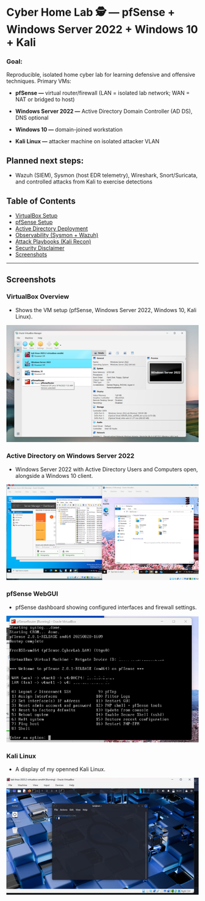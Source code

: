 # Cyber Home Lab 🕵️ — pfSense + Windows Server 2022 + Windows 10 + Kali

### Goal:
Reproducible, isolated home cyber lab for learning defensive and offensive techniques. Primary VMs:

* **pfSense —** virtual router/firewall (LAN = isolated lab network; WAN = NAT or bridged to host)

* **Windows Server 2022 —** Active Directory Domain Controller (AD DS), DNS optional

* **Windows 10 —** domain-joined workstation

* **Kali Linux —** attacker machine on isolated attacker VLAN

## Planned next steps: 
* Wazuh (SIEM), Sysmon (host EDR telemetry), Wireshark, Snort/Suricata, and controlled attacks from Kali to exercise detections


## Table of Contents
- [VirtualBox Setup](vbox-setup.md)
- [pfSense Setup](pfSense-setup.md)
- [Active Directory Deployment](ad-deploy.ps1)
- [Observability (Sysmon + Wazuh)](observability/agent-installation.md)
- [Attack Playbooks (Kali Recon)](attack-playbooks/kali-basic-recon.md)
- [Security Disclaimer](SECURITY.md)
- [Screenshots](docs)

---

## Screenshots

### VirtualBox Overview
* Shows the VM setup (pfSense, Windows Server 2022, Windows 10, Kali Linux).
  
![VirtualBox Overview](docs/vbox-overview.png)

### Active Directory on Windows Server 2022
* Windows Server 2022 with Active Directory Users and Computers open, alongside a Windows 10 client.
  
![Windows AD Demo](docs/windows-ad-demo.png)

### pfSense WebGUI
* pfSense dashboard showing configured interfaces and firewall settings.
  
![pfSense Dashboard](docs/pfsense-dashboard.png)

### Kali Linux
* A display of my openned Kali Linux.
  
![pfSense Dashboard](docs/Kali-Linux-demo.png)

